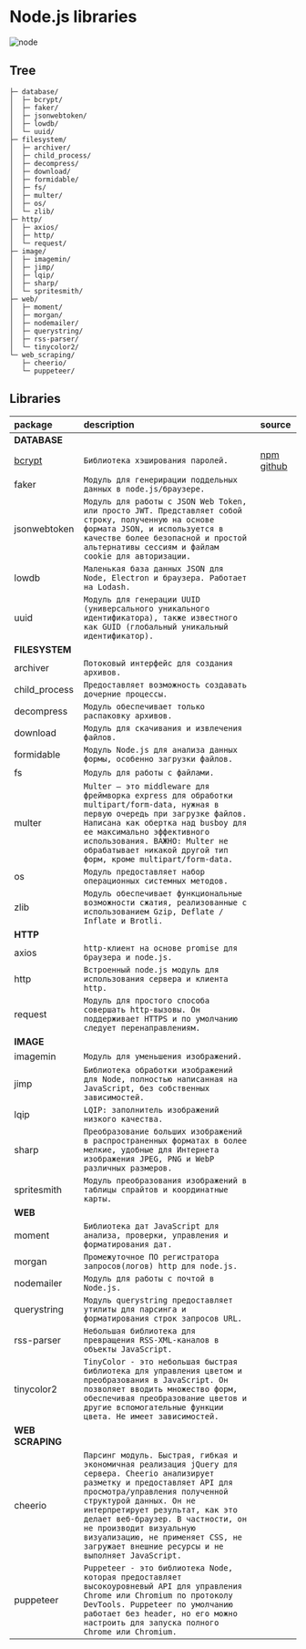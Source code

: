 Node.js libraries
===
![node](https://media.giphy.com/media/kdFc8fubgS31b8DsVu/giphy.gif)

Tree
---
    ├─ database/
    │  ├─ bcrypt/
    │  ├─ faker/
    │  ├─ jsonwebtoken/
    │  ├─ lowdb/
    │  └─ uuid/
    ├─ filesystem/
    │  ├─ archiver/
    │  ├─ child_process/
    │  ├─ decompress/
    │  ├─ download/
    │  ├─ formidable/
    │  ├─ fs/
    │  ├─ multer/
    │  ├─ os/
    │  └─ zlib/
    ├─ http/
    │  ├─ axios/
    │  ├─ http/
    │  └─ request/
    ├─ image/
    │  ├─ imagemin/
    │  ├─ jimp/
    │  ├─ lqip/
    │  ├─ sharp/
    │  └─ spritesmith/
    ├─ web/
    │  ├─ moment/
    │  ├─ morgan/
    │  ├─ nodemailer/
    │  ├─ querystring/
    │  ├─ rss-parser/
    │  └─ tinycolor2/
    └─ web_scraping/
       ├─ cheerio/
       └─ puppeteer/

Libraries
---
package           | description | source
:-----------------|:------------|:---
**DATABASE**      |
[bcrypt](database/bcrypt) | ``Библиотека хэширования паролей.`` | [npm](https://www.npmjs.com/package/bcrypt) [github](https://github.com/kelektiv/node.bcrypt.js)
faker             | `Модуль для генерирации поддельных данных в node.js/браузере.`
jsonwebtoken      | `Модуль для работы с JSON Web Token, или просто JWT. Представляет собой строку, полученную на основе формата JSON, и используется в качестве более безопасной и простой альтернативы сессиям и файлам cookie для авторизации.`
lowdb             | `Маленькая база данных JSON для Node, Electron и браузера. Работает на Lodash.`
uuid              | `Модуль для генерации UUID (универсального уникального идентификатора), также известного как GUID (глобальный уникальный идентификатор).`
**FILESYSTEM**    |
archiver          | `Потоковый интерфейс для создания архивов.`
child_process     | `Предоставляет возможность создавать дочерние процессы.`
decompress        | `Модуль обеспечивает только распаковку архивов.`
download          | `Модуль для скачивания и извлечения файлов.`
formidable        | `Модуль Node.js для анализа данных формы, особенно загрузки файлов.`
fs                | `Модуль для работы с файлами.`
multer            | `Multer — это middleware для фреймворка express для обработки multipart/form-data, нужная в первую очередь при загрузке файлов. Написана как обертка над busboy для ее максимально эффективного использования. ВАЖНО: Multer не обрабатывает никакой другой тип форм, кроме multipart/form-data.`
os                | `Модуль предоставляет набор операционных системных методов.`
zlib              | `Модуль обеспечивает функциональные возможности сжатия, реализованные с использованием Gzip, Deflate / Inflate и Brotli.`
**HTTP**          | 
axios             | `http-клиент на основе promise для браузера и node.js.`
http              | `Встроенный node.js модуль для использования сервера и клиента http.`
request           | `Модуль для простого способа совершать http-вызовы. Он поддерживает HTTPS и по умолчанию следует перенаправлениям.`
**IMAGE**         |
imagemin          | `Модуль для уменьшения изображений.`
jimp              | `Библиотека обработки изображений для Node, полностью написанная на JavaScript, без собственных зависимостей.`
lqip              | `LQIP: заполнитель изображений низкого качества.`
sharp             | `Преобразование больших изображений в распространенных форматах в более мелкие, удобные для Интернета изображения JPEG, PNG и WebP различных размеров.`
spritesmith       | `Модуль преобразования изображений в таблицы спрайтов и координатные карты.`
**WEB**           |
moment            | `Библиотека дат JavaScript для анализа, проверки, управления и форматирования дат.`
morgan            | `Промежуточное ПО регистратора запросов(логов) http для node.js.`
nodemailer        | `Модуль для работы с почтой в Node.js.`
querystring       | `Модуль querystring предоставляет утилиты для парсинга и форматирования строк запросов URL. `
rss-parser        | `Небольшая библиотека для превращения RSS-XML-каналов в объекты JavaScript.`
tinycolor2        | `TinyColor - это небольшая быстрая библиотека для управления цветом и преобразования в JavaScript. Он позволяет вводить множество форм, обеспечивая преобразование цветов и другие вспомогательные функции цвета. Не имеет зависимостей.`
**WEB SCRAPING**  |
cheerio           | `Парсинг модуль. Быстрая, гибкая и экономичная реализация jQuery для сервера. Cheerio анализирует разметку и предоставляет API для просмотра/управления полученной структурой данных. Он не интерпретирует результат, как это делает веб-браузер. В частности, он не производит визуальную визуализацию, не применяет CSS, не загружает внешние ресурсы и не выполняет JavaScript.`
puppeteer         | `Puppeteer - это библиотека Node, которая предоставляет высокоуровневый API для управления Chrome или Chromium по протоколу DevTools. Puppeteer по умолчанию работает без header, но его можно настроить для запуска полного Chrome или Chromium.`

